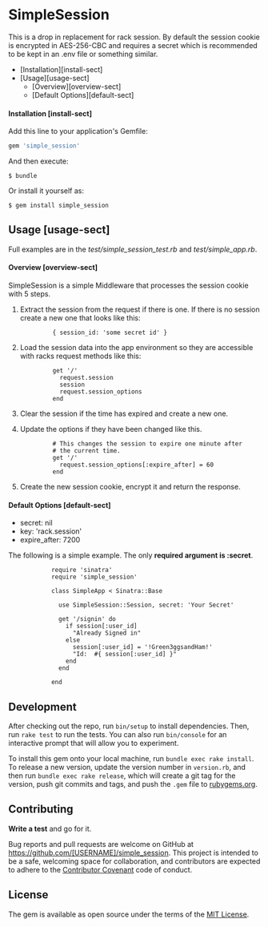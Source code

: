 # SimpleSession

This is a drop in replacement for rack session. By default
the session cookie is encrypted in AES-256-CBC and requires a secret
which is recommended to be kept in an .env file or something similar. 

* [Installation][install-sect] 
* [Usage][usage-sect]
	* [Overview][overview-sect]
	* [Default Options][default-sect]
	
#### Installation [install-sect]

Add this line to your application's Gemfile:

```ruby
gem 'simple_session'
```

And then execute:

    $ bundle

Or install it yourself as:

    $ gem install simple_session

## Usage [usage-sect]
Full examples are in the *test/simple_session_test.rb* and 
*test/simple_app.rb*.

#### Overview [overview-sect]
SimpleSession is a simple Middleware that processes the session cookie
with 5 steps.

1. Extract the session from the request if there is one. If there is no session 
create a new one that looks like this:

				{ session_id: 'some secret id' }

2. Load the session data into the app environment so they are accessible with racks request methods like this:

				get '/'
			      request.session 
				  session
				  request.session_options
				end
				
3. Clear the session if the time has expired and create a new one.

4. Update the options if they have been changed like this.  

				# This changes the session to expire one minute after 
				# the current time. 
				get '/'  
				  request.session_options[:expire_after] = 60
				end

5. Create the new session cookie, encrypt it and return the response. 

#### Default Options [default-sect]

* secret: nil
* key: 'rack.session'
* expire_after: 7200

The following is a simple example. The only **required argument is :secret**.


				require 'sinatra'
				require 'simple_session'

				class SimpleApp < Sinatra::Base

				  use SimpleSession::Session, secret: 'Your Secret'

				  get '/signin' do
					if session[:user_id] 
					  "Already Signed in"
					else
					  session[:user_id] = '!Green3ggsandHam!'
					  "Id:  #{ session[:user_id] }"
					end
				  end

				end


## Development

After checking out the repo, run `bin/setup` to install dependencies. Then, run `rake test` to run the tests. You can also run `bin/console` for an interactive prompt that will allow you to experiment.

To install this gem onto your local machine, run `bundle exec rake install`. To release a new version, update the version number in `version.rb`, and then run `bundle exec rake release`, which will create a git tag for the version, push git commits and tags, and push the `.gem` file to [rubygems.org](https://rubygems.org).

## Contributing

**Write a test** and go for it.

Bug reports and pull requests are welcome on GitHub at https://github.com/[USERNAME]/simple_session. This project is intended to be a safe, welcoming space for collaboration, and contributors are expected to adhere to the [Contributor Covenant](contributor-covenant.org) code of conduct.


## License

The gem is available as open source under the terms of the [MIT License](http://opensource.org/licenses/MIT).

